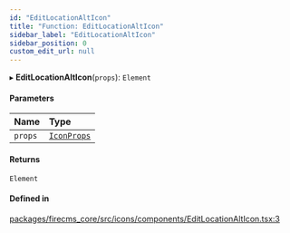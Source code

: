 ```yaml
---
id: "EditLocationAltIcon"
title: "Function: EditLocationAltIcon"
sidebar_label: "EditLocationAltIcon"
sidebar_position: 0
custom_edit_url: null
---
```


▸ **EditLocationAltIcon**(`props`): `Element`

#### Parameters

| Name | Type |
| :------ | :------ |
| `props` | [`IconProps`](../types/IconProps.md) |

#### Returns

`Element`

#### Defined in

[packages/firecms_core/src/icons/components/EditLocationAltIcon.tsx:3](https://github.com/FireCMSco/firecms/blob/d45f3739/packages/firecms_core/src/icons/components/EditLocationAltIcon.tsx#L3)
